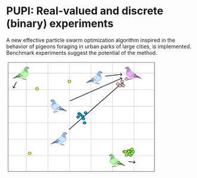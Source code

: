 # PUPI: Real-valued and discrete (binary) experiments

A new effective particle swarm optimization algorithm inspired in the behavior of pigeons foraging in urban parks of large cities, is implemented. Benchmark experiments suggest the potential of the method.

<img src="/pupi.png" alt="PUPI algorithm illustration" width="400" height="300" />
